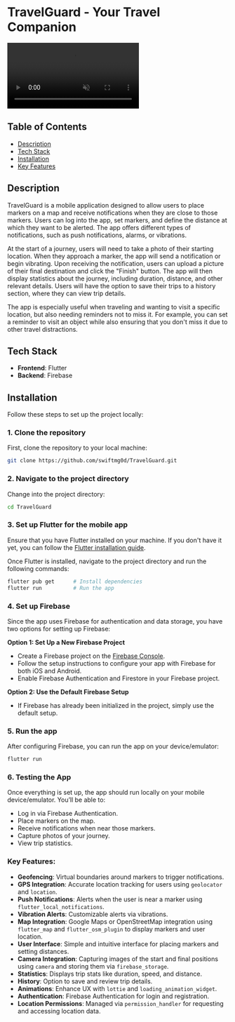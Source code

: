 # TravelGuard - Your Travel Companion

<video  controls autoplay loop muted>
  <source src="https://github.com/user-attachments/assets/262d3ff1-10e7-40da-a570-5161fd86893f" type="video/mp4">
  Your browser does not support the video tag.
</video>

## Table of Contents

- [Description](#description)
- [Tech Stack](#tech-stack)
- [Installation](#installation)
- [Key Features](#key-features)

## Description

TravelGuard is a mobile application designed to allow users to place markers on a map and receive notifications when they are close to those markers. Users can log into the app, set markers, and define the distance at which they want to be alerted. The app offers different types of notifications, such as push notifications, alarms, or vibrations.

At the start of a journey, users will need to take a photo of their starting location. When they approach a marker, the app will send a notification or begin vibrating. Upon receiving the notification, users can upload a picture of their final destination and click the "Finish" button. The app will then display statistics about the journey, including duration, distance, and other relevant details. Users will have the option to save their trips to a history section, where they can view trip details.

The app is especially useful when traveling and wanting to visit a specific location, but also needing reminders not to miss it. For example, you can set a reminder to visit an object while also ensuring that you don't miss it due to other travel distractions.

## Tech Stack

- **Frontend**: Flutter
- **Backend**: Firebase

## Installation

Follow these steps to set up the project locally:

### 1. Clone the repository

First, clone the repository to your local machine:

```bash
git clone https://github.com/swiftmg0d/TravelGuard.git
```

### 2. Navigate to the project directory

Change into the project directory:

```bash
cd TravelGuard
```

### 3. Set up Flutter for the mobile app

Ensure that you have Flutter installed on your machine. If you don't have it yet, you can follow the [Flutter installation guide](https://flutter.dev/docs/get-started/install).

Once Flutter is installed, navigate to the project directory and run the following commands:

```bash
flutter pub get      # Install dependencies
flutter run          # Run the app
```

### 4. Set up Firebase

Since the app uses Firebase for authentication and data storage, you have two options for setting up Firebase:

**Option 1: Set Up a New Firebase Project**

- Create a Firebase project on the [Firebase Console](https://console.firebase.google.com/).
- Follow the setup instructions to configure your app with Firebase for both iOS and Android.
- Enable Firebase Authentication and Firestore in your Firebase project.

**Option 2: Use the Default Firebase Setup**

- If Firebase has already been initialized in the project, simply use the default setup.

### 5. Run the app

After configuring Firebase, you can run the app on your device/emulator:

```bash
flutter run
```

### 6. Testing the App

Once everything is set up, the app should run locally on your mobile device/emulator. You’ll be able to:

- Log in via Firebase Authentication.
- Place markers on the map.
- Receive notifications when near those markers.
- Capture photos of your journey.
- View trip statistics.

### Key Features:

- **Geofencing**: Virtual boundaries around markers to trigger notifications.
- **GPS Integration**: Accurate location tracking for users using `geolocator` and `location`.
- **Push Notifications**: Alerts when the user is near a marker using `flutter_local_notifications`.
- **Vibration Alerts**: Customizable alerts via vibrations.
- **Map Integration**: Google Maps or OpenStreetMap integration using `flutter_map` and `flutter_osm_plugin` to display markers and user location.
- **User Interface**: Simple and intuitive interface for placing markers and setting distances.
- **Camera Integration**: Capturing images of the start and final positions using `camera` and storing them via `firebase_storage`.
- **Statistics**: Displays trip stats like duration, speed, and distance.
- **History**: Option to save and review trip details.
- **Animations**: Enhance UX with `lottie` and `loading_animation_widget`.
- **Authentication**: Firebase Authentication for login and registration.
- **Location Permissions**: Managed via `permission_handler` for requesting and accessing location data.
